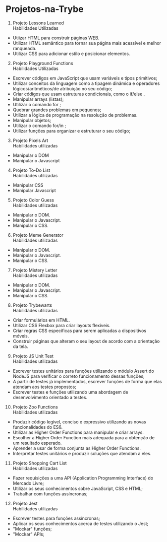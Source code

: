 # Projetos-na-Trybe
1.  Projeto Lessons Learned<br>
Habilidades Utilizadas
- Utiizar HTML para construir páginas WEB.
- Utilizar HTML semântico para tornar sua página mais acessível e melhor ranqueada.
- Utilizar CSS para adicionar estilo e posicionar elementos.

2.  Projeto Playground Functions<br>
Habilidades Utilizadas
- Escrever códigos em JavaScript que usam variáveis e tipos primitivos;
- Utilizar conceitos da linguagem como a tipagem dinâmica e operadores lógicos/aritméticos/de atribuição no seu código;
- Criar códigos que usam estruturas condicionais, como o if/else .
- Manipular arrays (listas);
- Utilizar o comando for ;
- Quebrar grandes problemas em pequenos;
- Utilizar a lógica de programação na resolução de problemas.
- Manipular objetos;
- Utilizar o comando for/in ;
- Utilizar funções para organizar e estruturar o seu código;

3.  Projeto Pixels Art<br>
Habilidades utilizadas
- Manipular o DOM
- Manipular o Javascript

4.  Projeto To-Do List<br>
Habilidades utilizadas
- Manipular CSS
- Manipular Javascript

5.  Projeto Color Guess<br>
Habilidades utilizadas
- Manipular o DOM.
- Manipular o Javascript.
- Manipular o CSS.

6.  Projeto Meme Generator<br>
Habilidades utilizadas
- Manipular o DOM.
- Manipular o Javascript.
- Manipular o CSS.

7.  Projeto Mistery Letter<br>
Habilidades utilizadas
- Manipular o DOM.
- Manipular o Javascript.
- Manipular o CSS.

8.  Projeto Trybewarts<br>
Habilidades utilizadas
- Criar formulários em HTML.
- Utilizar CSS Flexbox para criar layouts flexíveis.
- Criar regras CSS específicas para serem aplicadas a dispositivos móveis.
- Construir páginas que alteram o seu layout de acordo com a orientação da tela.

9.  Projeto JS Unit Test<br>
Habilidades utilizadas
- Escrever testes unitários para funções utilizando o módulo Assert do NodeJS para verificar o correto funcionamento dessas funções;
- A partir de testes já implementados, escrever funções de forma que elas atendam aos testes propostos;
- Escrever testes e funções utilizando uma abordagem de desenvolvimento orientado a testes.

10. Projeto Zoo Functions<br>
Habilidades utilizadas
- Produzir código legível, conciso e expressivo utilizando as novas funcionalidades do ES6.
- Utilizar as Higher Order Functions para manipular e criar arrays.
- Escolher a Higher Order Function mais adequada para a obtenção de um resultado esperado.
- Aprender a usar de forma conjunta as Higher Order Functions.
- Interpretar testes unitários e produzir soluções que atendam a eles.

11. Projeto Shopping Cart List<br>
Habilidades utilizadas
- Fazer requisições a uma API (Application Programming Interface) do Mercado Livre;
- Utilizar os seus conhecimentos sobre JavaScript, CSS e HTML;
- Trabalhar com funções assíncronas;

12. Projeto Jest<br>
Habilidades utilizadas
- Escrever testes para funções assíncronas;
- Aplicar os seus conhecimentos acerca de testes utilizando o Jest;
- "Mockar" funções;
- "Mockar" APIs;

